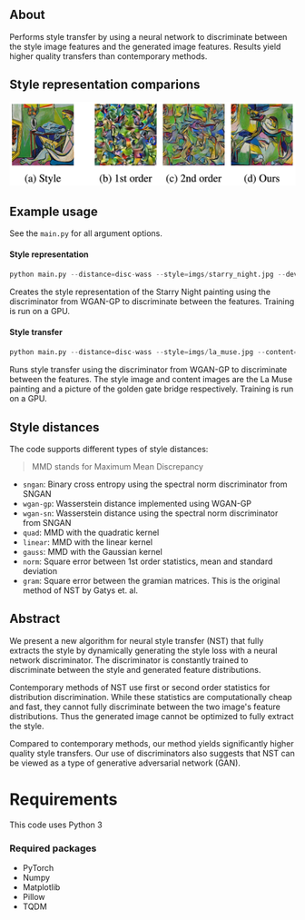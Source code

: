 ## About
Performs style transfer by using a neural network to discriminate between the style image features and the generated image features. Results yield higher quality transfers than contemporary methods. 

## Style representation comparions
![style representation](imgs/style_rep.png)

## Example usage
See the `main.py` for all argument options.

#### Style representation
```python
python main.py --distance=disc-wass --style=imgs/starry_night.jpg --device=cuda
```
Creates the style representation of the Starry Night painting using the discriminator from WGAN-GP to discriminate between the features.
Training is run on a GPU.

#### Style transfer
```python
python main.py --distance=disc-wass --style=imgs/la_muse.jpg --content=imgs/golden_gate.jpg --device=cuda
```
Runs style transfer using the discriminator from WGAN-GP to discriminate between the features. 
The style image and content images are the La Muse painting and a picture of the golden gate bridge respectively. 
Training is run on a GPU.

## Style distances
The code supports different types of style distances:
> MMD stands for Maximum Mean Discrepancy
* `sngan`: Binary cross entropy using the spectral norm discriminator from SNGAN
* `wgan-gp`: Wasserstein distance implemented using WGAN-GP
* `wgan-sn`: Wasserstein distance using the spectral norm discriminator from SNGAN
* `quad`: MMD with the quadratic kernel
* `linear`: MMD with the linear kernel
* `gauss`: MMD with the Gaussian kernel
* `norm`: Square error between 1st order statistics, mean and standard deviation
* `gram`: Square error between the gramian matrices. This is the original method of NST by Gatys et. al.

## Abstract
We present a new algorithm for neural style transfer (NST) that fully extracts the style by dynamically generating the style loss with a neural network discriminator. The discriminator is constantly trained to discriminate between the style and generated feature distributions. 

Contemporary methods of NST use first or second order statistics for distribution discrimination. While these statistics are computationally cheap and fast, they cannot fully discriminate between the two image's feature distributions. Thus the generated image cannot be optimized to fully extract the style. 

Compared to contemporary methods, our method yields significantly higher quality style transfers. Our use of discriminators also suggests that NST can be viewed as a type of generative adversarial network (GAN).

# Requirements
This code uses Python 3

### Required packages
* PyTorch
* Numpy
* Matplotlib
* Pillow
* TQDM
